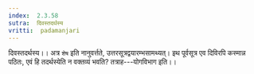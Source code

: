 ```yaml
---
index:  2.3.58
sutra:  दिवस्तदर्थस्य
vritti:  padamanjari
---
```


दिवस्तदर्थस्य।। अत्र `शेष` इति नानुवर्त्तते, उत्तरसूत्रद्वयारम्भसामथ्यत्। इथ पूर्वसूत्र एव दिविरपि कस्मान्न पठितः, एवं हि तदर्थस्येति न वक्तव्यं भवति? तत्राह---योगविभाग इति।।
